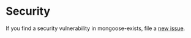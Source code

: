 # Security

If you find a security vulnerability in mongoose-exists, file a [new issue](https://github.com/lykmapipo/mongoose-exists/issues).
